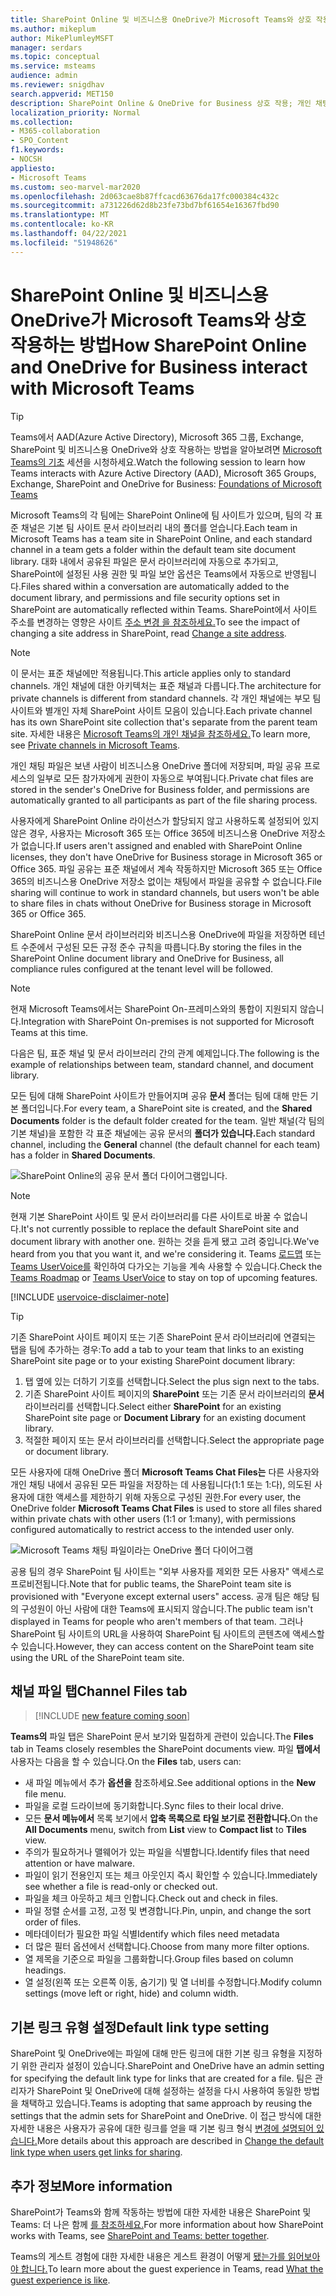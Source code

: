 ```yaml
---
title: SharePoint Online 및 비즈니스용 OneDrive가 Microsoft Teams와 상호 작용하는 방법
ms.author: mikeplum
author: MikePlumleyMSFT
manager: serdars
ms.topic: conceptual
ms.service: msteams
audience: admin
ms.reviewer: snigdhav
search.appverid: MET150
description: SharePoint Online & OneDrive for Business 상호 작용; 개인 채팅 파일 & 팀, 표준 채널, 문서 & 상호 작용합니다.
localization_priority: Normal
ms.collection:
- M365-collaboration
- SPO_Content
f1.keywords:
- NOCSH
appliesto:
- Microsoft Teams
ms.custom: seo-marvel-mar2020
ms.openlocfilehash: 2d063cae8b87ffcacd63676da17fc000384c432c
ms.sourcegitcommit: a731226d62d8b23fe73bd7bf61654e16367fbd90
ms.translationtype: MT
ms.contentlocale: ko-KR
ms.lasthandoff: 04/22/2021
ms.locfileid: "51948626"
---
```

# <a name="how-sharepoint-online-and-onedrive-for-business-interact-with-microsoft-teams"></a><span data-ttu-id="891d9-103">SharePoint Online 및 비즈니스용 OneDrive가 Microsoft Teams와 상호 작용하는 방법</span><span class="sxs-lookup"><span data-stu-id="891d9-103">How SharePoint Online and OneDrive for Business interact with Microsoft Teams</span></span>

> [!Tip]
> <span data-ttu-id="891d9-104">Teams에서 AAD(Azure Active Directory), Microsoft 365 그룹, Exchange, SharePoint 및 비즈니스용 OneDrive와 상호 작용하는 방법을 알아보려면 [Microsoft Teams의 기초](https://aka.ms/teams-foundations) 세션을 시청하세요.</span><span class="sxs-lookup"><span data-stu-id="891d9-104">Watch the following session to learn how Teams interacts with Azure Active Directory (AAD), Microsoft 365 Groups, Exchange, SharePoint and OneDrive for Business: [Foundations of Microsoft Teams](https://aka.ms/teams-foundations)</span></span>

<span data-ttu-id="891d9-105">Microsoft Teams의 각 팀에는 SharePoint Online에 팀 사이트가 있으며, 팀의 각 표준 채널은 기본 팀 사이트 문서 라이브러리 내의 폴더를 얻습니다.</span><span class="sxs-lookup"><span data-stu-id="891d9-105">Each team in Microsoft Teams has a team site in SharePoint Online, and each standard channel in a team gets a folder within the default team site document library.</span></span> <span data-ttu-id="891d9-106">대화 내에서 공유된 파일은 문서 라이브러리에 자동으로 추가되고, SharePoint에 설정된 사용 권한 및 파일 보안 옵션은 Teams에서 자동으로 반영됩니다.</span><span class="sxs-lookup"><span data-stu-id="891d9-106">Files shared within a conversation are automatically added to the document library, and permissions and file security options set in SharePoint are automatically reflected within Teams.</span></span> <span data-ttu-id="891d9-107">SharePoint에서 사이트 주소를 변경하는 영향은 사이트 [주소 변경 을 참조하세요.](/sharepoint/change-site-address)</span><span class="sxs-lookup"><span data-stu-id="891d9-107">To see the impact of changing a site address in SharePoint, read [Change a site address](/sharepoint/change-site-address).</span></span>

> [!NOTE]
> <span data-ttu-id="891d9-108">이 문서는 표준 채널에만 적용됩니다.</span><span class="sxs-lookup"><span data-stu-id="891d9-108">This article applies only to standard channels.</span></span> <span data-ttu-id="891d9-109">개인 채널에 대한 아키텍처는 표준 채널과 다릅니다.</span><span class="sxs-lookup"><span data-stu-id="891d9-109">The architecture for private channels is different from standard channels.</span></span> <span data-ttu-id="891d9-110">각 개인 채널에는 부모 팀 사이트와 별개인 자체 SharePoint 사이트 모음이 있습니다.</span><span class="sxs-lookup"><span data-stu-id="891d9-110">Each private channel has its own SharePoint site collection that's separate from the parent team site.</span></span> <span data-ttu-id="891d9-111">자세한 내용은 [Microsoft Teams의 개인 채널을 참조하세요.](private-channels.md)</span><span class="sxs-lookup"><span data-stu-id="891d9-111">To learn more, see [Private channels in Microsoft Teams](private-channels.md).</span></span>

<span data-ttu-id="891d9-112">개인 채팅 파일은 보낸 사람이 비즈니스용 OneDrive 폴더에 저장되며, 파일 공유 프로세스의 일부로 모든 참가자에게 권한이 자동으로 부여됩니다.</span><span class="sxs-lookup"><span data-stu-id="891d9-112">Private chat files are stored in the sender's OneDrive for Business folder, and permissions are automatically granted to all participants as part of the file sharing process.</span></span>

<span data-ttu-id="891d9-113">사용자에게 SharePoint Online 라이선스가 할당되지 않고 사용하도록 설정되어 있지 않은 경우, 사용자는 Microsoft 365 또는 Office 365에 비즈니스용 OneDrive 저장소가 없습니다.</span><span class="sxs-lookup"><span data-stu-id="891d9-113">If users aren't assigned and enabled with SharePoint Online licenses, they don't have OneDrive for Business storage in Microsoft 365 or Office 365.</span></span> <span data-ttu-id="891d9-114">파일 공유는 표준 채널에서 계속 작동하지만 Microsoft 365 또는 Office 365의 비즈니스용 OneDrive 저장소 없이는 채팅에서 파일을 공유할 수 없습니다.</span><span class="sxs-lookup"><span data-stu-id="891d9-114">File sharing will continue to work in standard channels, but users won't be able to share files in chats without OneDrive for Business storage in Microsoft 365 or Office 365.</span></span>

<span data-ttu-id="891d9-115">SharePoint Online 문서 라이브러리와 비즈니스용 OneDrive에 파일을 저장하면 테넌트 수준에서 구성된 모든 규정 준수 규칙을 따릅니다.</span><span class="sxs-lookup"><span data-stu-id="891d9-115">By storing the files in the SharePoint Online document library and OneDrive for Business, all compliance rules configured at the tenant level will be followed.</span></span> 

> [!NOTE]
> <span data-ttu-id="891d9-116">현재 Microsoft Teams에서는 SharePoint On-프레미스와의 통합이 지원되지 않습니다.</span><span class="sxs-lookup"><span data-stu-id="891d9-116">Integration with SharePoint On-premises is not supported for Microsoft Teams at this time.</span></span>

<span data-ttu-id="891d9-117">다음은 팀, 표준 채널 및 문서 라이브러리 간의 관계 예제입니다.</span><span class="sxs-lookup"><span data-stu-id="891d9-117">The following is the example of relationships between team, standard channel, and document library.</span></span>

<span data-ttu-id="891d9-118">모든 팀에 대해 SharePoint 사이트가 만들어지며 공유 **문서** 폴더는 팀에 대해 만든 기본 폴더입니다.</span><span class="sxs-lookup"><span data-stu-id="891d9-118">For every team, a SharePoint site is created, and the **Shared Documents** folder is the default folder created for the team.</span></span> <span data-ttu-id="891d9-119">일반 채널(각  팀의 기본 채널)을 포함한 각 표준 채널에는 공유 문서의 **폴더가 있습니다.**</span><span class="sxs-lookup"><span data-stu-id="891d9-119">Each standard channel, including the **General** channel (the default channel for each team) has a folder in **Shared Documents**.</span></span>

![SharePoint Online의 공유 문서 폴더 다이어그램입니다.](media/Understand_how_SharePoint_Online_and_OneDrive_for_Business_interact_with_Microsoft_Teams_image1.png)

> [!NOTE]
> <span data-ttu-id="891d9-121">현재 기본 SharePoint 사이트 및 문서 라이브러리를 다른 사이트로 바꿀 수 없습니다.</span><span class="sxs-lookup"><span data-stu-id="891d9-121">It's not currently possible to replace the default SharePoint site and document library with another one.</span></span> <span data-ttu-id="891d9-122">원하는 것을 듣게 됐고 고려 중입니다.</span><span class="sxs-lookup"><span data-stu-id="891d9-122">We've heard from you that you want it, and we're considering it.</span></span> <span data-ttu-id="891d9-123">Teams [로드맵](https://aka.ms/teamsroadmap) 또는 [Teams UserVoice를](https://aka.ms/TeamsUserVoice) 확인하여 다가오는 기능을 계속 사용할 수 있습니다.</span><span class="sxs-lookup"><span data-stu-id="891d9-123">Check the [Teams Roadmap](https://aka.ms/teamsroadmap) or [Teams UserVoice](https://aka.ms/TeamsUserVoice) to stay on top of upcoming features.</span></span>

[!INCLUDE [uservoice-disclaimer-note](includes/uservoice-disclaimer-note.md)]

> [!TIP]
> <span data-ttu-id="891d9-124">기존 SharePoint 사이트 페이지 또는 기존 SharePoint 문서 라이브러리에 연결되는 탭을 팀에 추가하는 경우:</span><span class="sxs-lookup"><span data-stu-id="891d9-124">To add a tab to your team that links to an existing SharePoint site page or to your existing SharePoint document library:</span></span>
> 1. <span data-ttu-id="891d9-125">탭 옆에 있는 더하기 기호를 선택합니다.</span><span class="sxs-lookup"><span data-stu-id="891d9-125">Select the  plus sign next to the tabs.</span></span>
> 2. <span data-ttu-id="891d9-126">기존 SharePoint 사이트 페이지의 **SharePoint** 또는 기존 문서 라이브러리의 **문서** 라이브러리를 선택합니다.</span><span class="sxs-lookup"><span data-stu-id="891d9-126">Select either **SharePoint** for an existing SharePoint site page or **Document Library** for an existing document library.</span></span>
> 3. <span data-ttu-id="891d9-127">적절한 페이지 또는 문서 라이브러리를 선택합니다.</span><span class="sxs-lookup"><span data-stu-id="891d9-127">Select the appropriate page or document library.</span></span>

<span data-ttu-id="891d9-128">모든 사용자에 대해 OneDrive 폴더 **Microsoft Teams Chat Files는** 다른 사용자와 개인 채팅 내에서 공유된 모든 파일을 저장하는 데 사용됩니다(1:1 또는 1:다), 의도된 사용자에 대한 액세스를 제한하기 위해 자동으로 구성된 권한.</span><span class="sxs-lookup"><span data-stu-id="891d9-128">For every user, the OneDrive folder **Microsoft Teams Chat Files** is used to store all files shared within private chats with other users (1:1 or 1:many), with permissions configured automatically to restrict access to the intended user only.</span></span>

![Microsoft Teams 채팅 파일이라는 OneDrive 폴더 다이어그램](media/Understand_how_SharePoint_Online_and_OneDrive_for_Business_interact_with_Microsoft_Teams_image2.png)

<span data-ttu-id="891d9-130">공용 팀의 경우 SharePoint 팀 사이트는 "외부 사용자를 제외한 모든 사용자" 액세스로 프로비전됩니다.</span><span class="sxs-lookup"><span data-stu-id="891d9-130">Note that for public teams, the SharePoint team site is provisioned with "Everyone except external users" access.</span></span> <span data-ttu-id="891d9-131">공개 팀은 해당 팀의 구성원이 아닌 사람에 대한 Teams에 표시되지 않습니다.</span><span class="sxs-lookup"><span data-stu-id="891d9-131">The public team isn't displayed in Teams for people who aren't members of that team.</span></span> <span data-ttu-id="891d9-132">그러나 SharePoint 팀 사이트의 URL을 사용하여 SharePoint 팀 사이트의 콘텐츠에 액세스할 수 있습니다.</span><span class="sxs-lookup"><span data-stu-id="891d9-132">However, they can access content on the SharePoint team site using the URL of the SharePoint team site.</span></span> 

## <a name="channel-files-tab"></a><span data-ttu-id="891d9-133">채널 파일 탭</span><span class="sxs-lookup"><span data-stu-id="891d9-133">Channel Files tab</span></span>

> [!INCLUDE [new feature coming soon](includes/new-feature-coming-soon-section.md)]

<span data-ttu-id="891d9-134">**Teams의** 파일 탭은 SharePoint 문서 보기와 밀접하게 관련이 있습니다.</span><span class="sxs-lookup"><span data-stu-id="891d9-134">The **Files** tab in Teams closely resembles the SharePoint documents view.</span></span> <span data-ttu-id="891d9-135">파일 **탭에서** 사용자는 다음을 할 수 있습니다.</span><span class="sxs-lookup"><span data-stu-id="891d9-135">On the **Files** tab, users can:</span></span>

- <span data-ttu-id="891d9-136">새 파일 메뉴에서 추가 **옵션을** 참조하세요.</span><span class="sxs-lookup"><span data-stu-id="891d9-136">See additional options in the **New** file menu.</span></span>
- <span data-ttu-id="891d9-137">파일을 로컬 드라이브에 동기화합니다.</span><span class="sxs-lookup"><span data-stu-id="891d9-137">Sync files to their local drive.</span></span>
- <span data-ttu-id="891d9-138">모든 **문서 메뉴에서** 목록  보기에서 **압축 목록으로** **타일 보기로 전환합니다.**</span><span class="sxs-lookup"><span data-stu-id="891d9-138">On the **All Documents** menu, switch from **List** view to **Compact list** to **Tiles** view.</span></span>
- <span data-ttu-id="891d9-139">주의가 필요하거나 맬웨어가 있는 파일을 식별합니다.</span><span class="sxs-lookup"><span data-stu-id="891d9-139">Identify files that need attention or have malware.</span></span>
- <span data-ttu-id="891d9-140">파일이 읽기 전용인지 또는 체크 아웃인지 즉시 확인할 수 있습니다.</span><span class="sxs-lookup"><span data-stu-id="891d9-140">Immediately see whether a file is read-only or checked out.</span></span>
- <span data-ttu-id="891d9-141">파일을 체크 아웃하고 체크 인합니다.</span><span class="sxs-lookup"><span data-stu-id="891d9-141">Check out and check in files.</span></span>
- <span data-ttu-id="891d9-142">파일 정렬 순서를 고정, 고정 및 변경합니다.</span><span class="sxs-lookup"><span data-stu-id="891d9-142">Pin, unpin, and change the sort order of files.</span></span>
- <span data-ttu-id="891d9-143">메타데이터가 필요한 파일 식별</span><span class="sxs-lookup"><span data-stu-id="891d9-143">Identify which files need metadata</span></span>
- <span data-ttu-id="891d9-144">더 많은 필터 옵션에서 선택합니다.</span><span class="sxs-lookup"><span data-stu-id="891d9-144">Choose from many more filter options.</span></span>
- <span data-ttu-id="891d9-145">열 제목을 기준으로 파일을 그룹화합니다.</span><span class="sxs-lookup"><span data-stu-id="891d9-145">Group files based on column headings.</span></span>
- <span data-ttu-id="891d9-146">열 설정(왼쪽 또는 오른쪽 이동, 숨기기) 및 열 너비를 수정합니다.</span><span class="sxs-lookup"><span data-stu-id="891d9-146">Modify column settings (move left or right, hide) and column width.</span></span>

## <a name="default-link-type-setting"></a><span data-ttu-id="891d9-147">기본 링크 유형 설정</span><span class="sxs-lookup"><span data-stu-id="891d9-147">Default link type setting</span></span>

<span data-ttu-id="891d9-148">SharePoint 및 OneDrive에는 파일에 대해 만든 링크에 대한 기본 링크 유형을 지정하기 위한 관리자 설정이 있습니다.</span><span class="sxs-lookup"><span data-stu-id="891d9-148">SharePoint and OneDrive have an admin setting for specifying the default link type for links that are created for a file.</span></span> <span data-ttu-id="891d9-149">팀은 관리자가 SharePoint 및 OneDrive에 대해 설정하는 설정을 다시 사용하여 동일한 방법을 채택하고 있습니다.</span><span class="sxs-lookup"><span data-stu-id="891d9-149">Teams is adopting that same approach by reusing the settings that the admin sets for SharePoint and OneDrive.</span></span> <span data-ttu-id="891d9-150">이 접근 방식에 대한 자세한 내용은 사용자가 공유에 대한 링크를 얻을 때 기본 링크 형식 [변경에 설명되어 있습니다.](/sharepoint/change-default-sharing-link)</span><span class="sxs-lookup"><span data-stu-id="891d9-150">More details about this approach are described in [Change the default link type when users get links for sharing](/sharepoint/change-default-sharing-link).</span></span> 

## <a name="more-information"></a><span data-ttu-id="891d9-151">추가 정보</span><span class="sxs-lookup"><span data-stu-id="891d9-151">More information</span></span>

<span data-ttu-id="891d9-152">SharePoint가 Teams와 함께 작동하는 방법에 대한 자세한 내용은 SharePoint 및 Teams: 더 나은 함께 [를 참조하세요.](https://techcommunity.microsoft.com/t5/Microsoft-SharePoint-Blog/SharePoint-and-Teams-Better-Together/ba-p/189593)</span><span class="sxs-lookup"><span data-stu-id="891d9-152">For more information about how SharePoint works with Teams, see [SharePoint and Teams: better together](https://techcommunity.microsoft.com/t5/Microsoft-SharePoint-Blog/SharePoint-and-Teams-Better-Together/ba-p/189593).</span></span>

<span data-ttu-id="891d9-153">Teams의 게스트 경험에 대한 자세한 내용은 게스트 환경이 어떻게 [됐는가를 읽어보아야 합니다.](guest-experience.md)</span><span class="sxs-lookup"><span data-stu-id="891d9-153">To learn more about the guest experience in Teams, read [What the guest experience is like](guest-experience.md).</span></span>